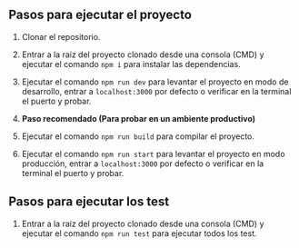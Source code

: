 ## Pasos para ejecutar el proyecto

1. Clonar el repositorio.

2. Entrar a la raíz del proyecto clonado desde una consola (CMD) y ejecutar el comando `npm i` para instalar las dependencias.

3. Ejecutar el comando `npm run dev` para levantar el proyecto en modo de desarrollo, entrar a `localhost:3000` por defecto o verificar en la terminal el puerto y probar.

4. **Paso recomendado (Para probar en un ambiente productivo)**

5. Ejecutar el comando `npm run build` para compilar el proyecto.

6. Ejecutar el comando `npm run start` para levantar el proyecto en modo producción, entrar a `localhost:3000` por defecto o verificar en la terminal el puerto y probar.

## Pasos para ejecutar los test

1. Entrar a la raíz del proyecto clonado desde una consola (CMD) y ejecutar el comando `npm run test` para ejecutar todos los test.
